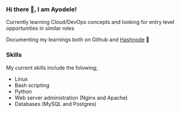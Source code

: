 ### Hi there 👋, I am Ayodele! 

Currently learning Cloud/DevOps concepts and looking for entry level opportunities in similar roles

Documenting my learnings both on Github and [Hashnode](https://ayodelespencer.hashnode.dev) :closed_book:

### Skills

My current skills include the folowing;

- Linux
- Bash scripting
- Python
- Web server administration (Nginx and Apache)
- Databases (MySQL and Postgres)



<!--
**ayodele-ademeso/ayodele-ademeso** is a ✨ _special_ ✨ repository because its `README.md` (this file) appears on your GitHub profile.

Here are some ideas to get you started:

- 🔭 I’m currently working on ...
- 🌱 I’m currently learning ...
- 👯 I’m looking to collaborate on ...
- 🤔 I’m looking for help with ...
- 💬 Ask me about ...
- 📫 How to reach me: ...
- 😄 Pronouns: ...
- ⚡ Fun fact: ...
-->
